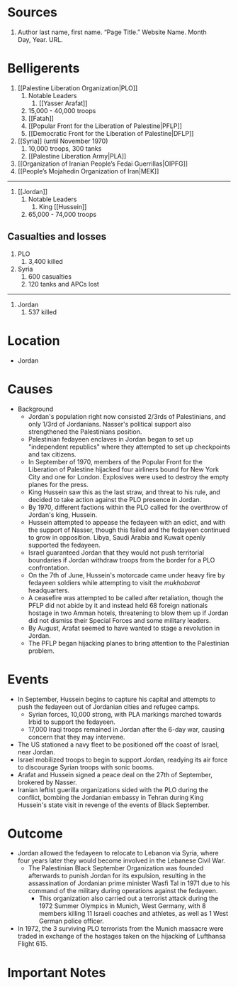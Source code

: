 # Sources
1. Author last name, first name. “Page Title.” Website Name. Month Day, Year. URL.
# Belligerents
1. [[Palestine Liberation Organization|PLO]]
	1. Notable Leaders
		1. [[Yasser Arafat]]
	2. 15,000 - 40,000 troops
	3. [[Fatah]]
	4. [[Popular Front for the Liberation of Palestine|PFLP]]
	5. [[Democratic Front for the Liberation of Palestine|DFLP]]
3. [[Syria]] (until November 1970)
	1. 10,000 troops, 300 tanks
	2. [[Palestine Liberation Army|PLA]]
5. [[Organization of Iranian People’s Fedai Guerrillas|OIPFG]]
6. [[People’s Mojahedin Organization of Iran|MEK]]
______
1. [[Jordan]]
	1. Notable Leaders
		1. King [[Hussein]]
	2. 65,000 - 74,000 troops
## Casualties and losses
1. PLO
	1. 3,400 killed
2. Syria
	1. 600 casualties
	2. 120 tanks and APCs lost
______
1. Jordan
	1. 537 killed
# Location
- Jordan
# Causes
- Background
	- Jordan's population right now consisted 2/3rds of Palestinians, and only 1/3rd of Jordanians. Nasser's political support also strengthened the Palestinians position.
	- Palestinian fedayeen enclaves in Jordan began to set up "independent republics" where they attempted to set up checkpoints and tax citizens.
	- In September of 1970, members of the Popular Front for the Liberation of Palestine hijacked four airliners bound for New York City and one for London. Explosives were used to destroy the empty planes for the press.
	- King Hussein saw this as the last straw, and threat to his rule, and decided to take action against the PLO presence in Jordan.
	- By 1970, different factions within the PLO called for the overthrow of Jordan's king, Hussein.
	- Hussein attempted to appease the fedayeen with an edict, and with the support of Nasser, though this failed and the fedayeen continued to grow in opposition. Libya, Saudi Arabia and Kuwait openly supported the fedayeen.
	- Israel guaranteed Jordan that they would not push territorial boundaries if Jordan withdraw troops from the border for a PLO confrontation.
	- On the 7th of June, Hussein's motorcade came under heavy fire by fedayeen soldiers while attempting to visit the *mukhabarat* headquarters.
	- A ceasefire was attempted to be called after retaliation, though the PFLP did not abide by it and instead held 68 foreign nationals hostage in two Amman hotels, threatening to blow them up if Jordan did not dismiss their Special Forces and some military leaders.
	- By August, Arafat seemed to have wanted to stage a revolution in Jordan.
	- The PFLP began hijacking planes to bring attention to the Palestinian problem.
# Events
- In September, Hussein begins to capture his capital and attempts to push the fedayeen out of Jordanian cities and refugee camps.
	- Syrian forces, 10,000 strong, with PLA markings marched towards Irbid to support the fedayeen.
	- 17,000 Iraqi troops remained in Jordan after the 6-day war, causing concern that they may intervene.
- The US stationed a navy fleet to be positioned off the coast of Israel, near Jordan.
- Israel mobilized troops to begin to support Jordan, readying its air force to discourage Syrian troops with sonic booms.
- Arafat and Hussein signed a peace deal on the 27th of September, brokered by Nasser.
- Iranian leftist guerilla organizations sided with the PLO during the conflict, bombing the Jordanian embassy in Tehran during King Hussein's state visit in revenge of the events of Black September.

# Outcome
- Jordan allowed the fedayeen to relocate to Lebanon via Syria, where four years later they would become involved in the Lebanese Civil War.
	- The Palestinian Black September Organization was founded afterwards to punish Jordan for its expulsion, resulting in the assassination of Jordanian prime minister Wasfi Tal in 1971 due to his command of the military during operations against the fedayeen.
		- This organization also carried out a terrorist attack during the 1972 Summer Olympics in Munich, West Germany, with 8 members killing 11 Israeli coaches and athletes, as well as 1 West German police officer.
- In 1972, the 3 surviving PLO terrorists from the Munich massacre were traded in exchange of the hostages taken on the hijacking of Lufthansa Flight 615.
# Important Notes